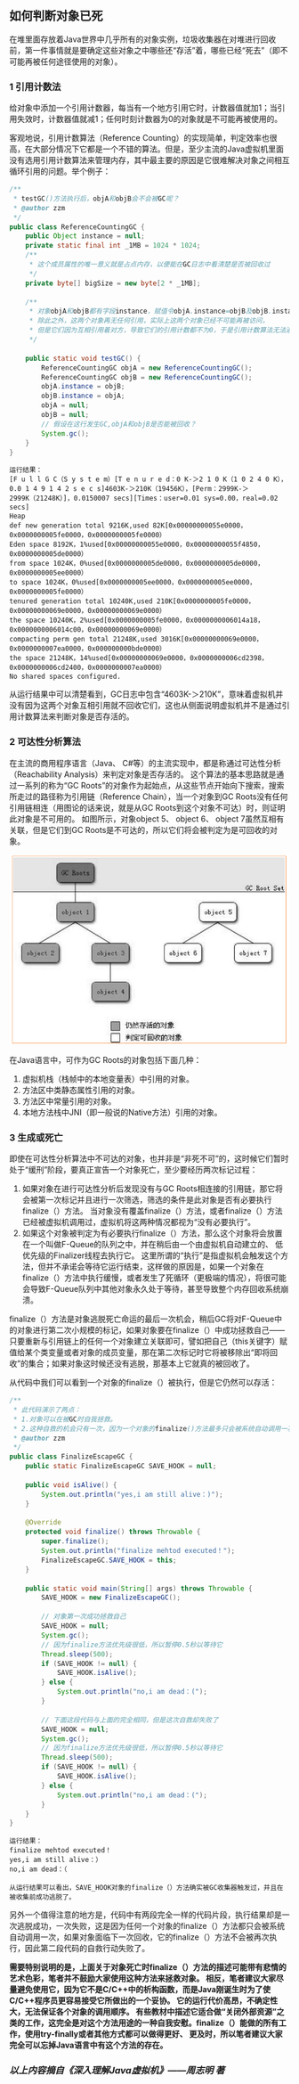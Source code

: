 ## 如何判断对象已死

在堆里面存放着Java世界中几乎所有的对象实例，垃圾收集器在对堆进行回收前，第一件事情就是要确定这些对象之中哪些还“存活”着，哪些已经“死去”（即不可能再被任何途径使用的对象）。

### 1 引用计数法

给对象中添加一个引用计数器，每当有一个地方引用它时，计数器值就加1；当引用失效时，计数器值就减1；任何时刻计数器为0的对象就是不可能再被使用的。

客观地说，引用计数算法（Reference Counting）的实现简单，判定效率也很高，在大部分情况下它都是一个不错的算法。但是，至少主流的Java虚拟机里面没有选用引用计数算法来管理内存，其中最主要的原因是它很难解决对象之间相互循环引用的问题。举个例子：

```java
/**
 * testGC()方法执行后，objA和objB会不会被GC呢？
 * @author zzm
 */
public class ReferenceCountingGC {
    public Object instance = null;
    private static final int _1MB = 1024 * 1024;
    /**
     * 这个成员属性的唯一意义就是占点内存，以便能在GC日志中看清楚是否被回收过
     */
    private byte[] bigSize = new byte[2 * _1MB];

    /**
     * 对象objA和objB都有字段instance，赋值令objA.instance=objB及objB.instance=objA，
     * 除此之外，这两个对象再无任何引用，实际上这两个对象已经不可能再被访问，
     * 但是它们因为互相引用着对方，导致它们的引用计数都不为0，于是引用计数算法无法通知GC收集器回收它们。
     */

    public static void testGC() {
        ReferenceCountingGC objA = new ReferenceCountingGC();
        ReferenceCountingGC objB = new ReferenceCountingGC();
        objA.instance = objB;
        objB.instance = objA;
        objA = null;
        objB = null;
        // 假设在这行发生GC,objA和objB是否能被回收？
        System.gc();
    }
}
```

```
运行结果：
[F u l l G C（S y s t e m）[T e n u r e d：0 K-＞2 1 0 K（1 0 2 4 0 K），0.0 1 4 9 1 4 2 s e c s]4603K-＞210K（19456K），[Perm：2999K-＞
2999K（21248K）]，0.0150007 secs][Times：user=0.01 sys=0.00，real=0.02 secs]
Heap
def new generation total 9216K,used 82K[0x00000000055e0000，0x0000000005fe0000，0x0000000005fe0000）
Eden space 8192K，1%used[0x00000000055e0000，0x00000000055f4850，0x0000000005de0000）
from space 1024K，0%used[0x0000000005de0000，0x0000000005de0000，0x0000000005ee0000）
to space 1024K，0%used[0x0000000005ee0000，0x0000000005ee0000，0x0000000005fe0000）
tenured generation total 10240K,used 210K[0x0000000005fe0000，0x00000000069e0000，0x00000000069e0000）
the space 10240K，2%used[0x0000000005fe0000，0x0000000006014a18，0x0000000006014c00，0x00000000069e0000）
compacting perm gen total 21248K,used 3016K[0x00000000069e0000，0x0000000007ea0000，0x000000000bde0000）
the space 21248K，14%used[0x00000000069e0000，0x0000000006cd2398，0x0000000006cd2400，0x0000000007ea0000）
No shared spaces configured.
```

从运行结果中可以清楚看到，GC日志中包含“4603K-＞210K”，意味着虚拟机并没有因为这两个对象互相引用就不回收它们，这也从侧面说明虚拟机并不是通过引用计数算法来判断对象是否存活的。

### 2 可达性分析算法

在主流的商用程序语言（Java、 C\#等）的主流实现中，都是称通过可达性分析（Reachability Analysis）来判定对象是否存活的。 这个算法的基本思路就是通过一系列的称为“GC Roots”的对象作为起始点，从这些节点开始向下搜索，搜索所走过的路径称为引用链（Reference Chain），当一个对象到GC Roots没有任何引用链相连（用图论的话来说，就是从GC Roots到这个对象不可达）时，则证明此对象是不可用的。 如图所示，对象object 5、 object 6、 object 7虽然互相有关联，但是它们到GC Roots是不可达的，所以它们将会被判定为是可回收的对象。

![](/assets/QQ图片20180321110914.png)

在Java语言中，可作为GC Roots的对象包括下面几种：

1. 虚拟机栈（栈帧中的本地变量表）中引用的对象。
2. 方法区中类静态属性引用的对象。
3. 方法区中常量引用的对象。
4. 本地方法栈中JNI（即一般说的Native方法）引用的对象。

### 3 生成或死亡

即使在可达性分析算法中不可达的对象，也并非是“非死不可”的，这时候它们暂时处于“缓刑”阶段，要真正宣告一个对象死亡，至少要经历两次标记过程：

1. 如果对象在进行可达性分析后发现没有与GC Roots相连接的引用链，那它将会被第一次标记并且进行一次筛选，筛选的条件是此对象是否有必要执行finalize（）方法。 当对象没有覆盖finalize（）方法，或者finalize（）方法已经被虚拟机调用过，虚拟机将这两种情况都视为“没有必要执行”。
2. 如果这个对象被判定为有必要执行finalize（）方法，那么这个对象将会放置在一个叫做F-Queue的队列之中，并在稍后由一个由虚拟机自动建立的、 低优先级的Finalizer线程去执行它。 这里所谓的“执行”是指虚拟机会触发这个方法，但并不承诺会等待它运行结束，这样做的原因是，如果一个对象在finalize（）方法中执行缓慢，或者发生了死循环（更极端的情况），将很可能会导致F-Queue队列中其他对象永久处于等待，甚至导致整个内存回收系统崩溃。

finalize（）方法是对象逃脱死亡命运的最后一次机会，稍后GC将对F-Queue中的对象进行第二次小规模的标记，如果对象要在finalize（）中成功拯救自己——只要重新与引用链上的任何一个对象建立关联即可，譬如把自己（this关键字）赋值给某个类变量或者对象的成员变量，那在第二次标记时它将被移除出“即将回收”的集合；如果对象这时候还没有逃脱，那基本上它就真的被回收了。

从代码中我们可以看到一个对象的finalize（）被执行，但是它仍然可以存活：

```java
/**
 * 此代码演示了两点： 
 * 1.对象可以在被GC时自我拯救。
 * 2.这种自救的机会只有一次，因为一个对象的finalize()方法最多只会被系统自动调用一次
 * @author zzm
 */
public class FinalizeEscapeGC {
    public static FinalizeEscapeGC SAVE_HOOK = null;

    public void isAlive() {
        System.out.println("yes,i am still alive：)");
    }

    @Override
    protected void finalize() throws Throwable {
        super.finalize();
        System.out.println("finalize mehtod executed！");
        FinalizeEscapeGC.SAVE_HOOK = this;
    }

    public static void main(String[] args) throws Throwable {
        SAVE_HOOK = new FinalizeEscapeGC();

        // 对象第一次成功拯救自己
        SAVE_HOOK = null;
        System.gc();
        // 因为finalize方法优先级很低，所以暂停0.5秒以等待它
        Thread.sleep(500);
        if (SAVE_HOOK != null) {
            SAVE_HOOK.isAlive();
        } else {
            System.out.println("no,i am dead：(");
        } 

        // 下面这段代码与上面的完全相同，但是这次自救却失败了
        SAVE_HOOK = null;
        System.gc();
        // 因为finalize方法优先级很低，所以暂停0.5秒以等待它
        Thread.sleep(500);
        if (SAVE_HOOK != null) {
            SAVE_HOOK.isAlive();
        } else {
            System.out.println("no,i am dead：(");
        }
    }
}
```

```
运行结果：
finalize mehtod executed！
yes,i am still alive：）
no,i am dead：（

从运行结果可以看出，SAVE_HOOK对象的finalize（）方法确实被GC收集器触发过，并且在被收集前成功逃脱了。
```

另外一个值得注意的地方是，代码中有两段完全一样的代码片段，执行结果却是一次逃脱成功，一次失败，这是因为任何一个对象的finalize（）方法都只会被系统自动调用一次，如果对象面临下一次回收，它的finalize（）方法不会被再次执行，因此第二段代码的自救行动失败了。

**需要特别说明的是，上面关于对象死亡时finalize（）方法的描述可能带有悲情的艺术色彩，笔者并不鼓励大家使用这种方法来拯救对象。 相反，笔者建议大家尽量避免使用它，因为它不是C/C++中的析构函数，而是Java刚诞生时为了使C/C++程序员更容易接受它所做出的一个妥协。 它的运行代价高昂，不确定性大，无法保证各个对象的调用顺序。 有些教材中描述它适合做“关闭外部资源”之类的工作，这完全是对这个方法用途的一种自我安慰。finalize（）能做的所有工作，使用try-finally或者其他方式都可以做得更好、 更及时，所以笔者建议大家完全可以忘掉Java语言中有这个方法的存在。**

### _**以上内容摘自《深入理解Java虚拟机》——周志明 著**_



